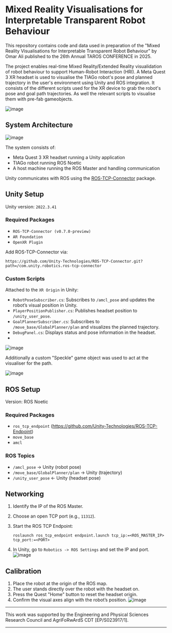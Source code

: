 # Mixed Reality Visualisations for Interpretable Transparent Robot Behaviour

This repository contains code and data used in preparation of the "Mixed Reality Visualisations for Interpretable Transparent Robot Behaviour" by Omar Ali published to the 26th Annual TAROS CONFERENCE in 2025.

The project enables real-time Mixed Reality/Extended Reality visualidation of robot behaviour to support Human-Robot Interaction (HRI). A Meta Quest 3 XR headset is used to visualise the TIAGo robot's pose and planned trajectory in the user's environment using Unity and ROS integration.
It consists of the different scripts used for the XR device to grab the robot's pose and goal path trajectories. As well the relevant scripts to visualise them with pre-fab gameobjects.

![image](https://github.com/user-attachments/assets/aa449ae7-bd66-4749-8088-a1e69c323e12)


## System Architecture

![image](https://github.com/user-attachments/assets/74f389c1-a1f5-4f8b-82ea-e3f7873a9705)

The system consists of:

* Meta Quest 3 XR headset running a Unity application
* TIAGo robot running ROS Noetic
* A host machine running the ROS Master and handling communication

Unity communicates with ROS using the [ROS-TCP-Connector](https://github.com/Unity-Technologies/ROS-TCP-Connector) package.

## Unity Setup

Unity version: `2022.3.41`

### Required Packages

* `ROS-TCP-Connector (v0.7.0-preview)`
* `AR Foundation`
* `OpenXR Plugin`

Add ROS-TCP-Connector via:

```
https://github.com/Unity-Technologies/ROS-TCP-Connector.git?path=/com.unity.robotics.ros-tcp-connector
```

### Custom Scripts

Attached to the `XR Origin` in Unity:
* `RobotPoseSubscriber.cs`: Subscribes to `/amcl_pose` and updates the robot’s visual position in Unity.
* `PlayerPositionPublisher.cs`: Publishes headset position to `/unity_user_pose`.
* `GoalPlannerSubscriber.cs`: Subscribes to `/move_base/GlobalPlanner/plan` and visualizes the planned trajectory.
* `DebugPanel.cs`: Displays status and pose information in the headset.
* 
![image](https://github.com/user-attachments/assets/7cef7d5e-118e-4580-ac54-a3e6c214d538)

Additionally a custom "Speckle" game object was used to act at the visualiser for the path. 

![image](https://github.com/user-attachments/assets/a01cc7dd-5dec-48d4-9aae-025a69b71410)

## ROS Setup

Version: ROS Noetic

### Required Packages

* `ros_tcp_endpoint` (https://github.com/Unity-Technologies/ROS-TCP-Endpoint)
* `move_base`
* `amcl`

### ROS Topics

* `/amcl_pose` -> Unity (robot pose)
* `/move_base/GlobalPlanner/plan` -> Unity (trajectory)
* `/unity_user_pose` <- Unity (headset pose)

## Networking

1. Identify the IP of the ROS Master.
2. Choose an open TCP port (e.g., `11312`).
3. Start the ROS TCP Endpoint:

   ```
   roslaunch ros_tcp_endpoint endpoint.launch tcp_ip:=<ROS_MASTER_IP> tcp_port:=<PORT>
   ```
4. In Unity, go to `Robotics -> ROS Settings` and set the IP and port.
![image](https://github.com/user-attachments/assets/16e0d892-fa84-499f-9756-02956f4a62fe)


## Calibration

1. Place the robot at the origin of the ROS map.
2. The user stands directly over the robot with the headset on.
3. Press the Quest "Home" button to reset the headset origin.
4. Confirm the visual axes align with the robot’s position.
![image](https://github.com/user-attachments/assets/0f705d6a-7f13-4b5d-b9ad-7c164dac0f62)

---

This work was supported by the Engineering and Physical Sciences Research Council
and AgriFoRwArdS CDT [EP/S023917/1].

---
